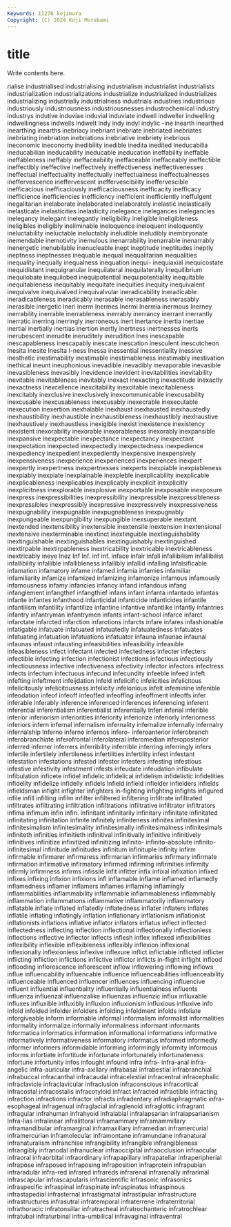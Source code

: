 ```yaml
---
Keywords: 11276 kojimura
Copyright: (C) 2024 Koji Murakami
---
```


# title

Write contents here.



rialise industrialised industrialising industrialism industrialist industrialists industrialization
industrializations industrialize industrialized industrializes industrializing industrially industrialness industrials industries industrious
industriously industriousness industriousnesses industrochemical industry industrys indutive induviae induvial induviate
indwell indweller indwelling indwellingness indwells indwelt Indy indy indyl indylic
-ine inearth inearthed inearthing inearths inebriacy inebriant inebriate inebriated inebriates
inebriating inebriation inebriations inebriative inebriety inebrious ineconomic ineconomy inedibility inedible
inedita inedited Ineducabilia ineducabilian ineducability ineducable ineducation ineffability ineffable ineffableness
ineffably ineffaceability ineffaceable ineffaceably ineffectible ineffectibly ineffective ineffectively ineffectiveness ineffectivenesses
ineffectual ineffectuality ineffectually ineffectualness ineffectualnesses ineffervescence ineffervescent ineffervescibility ineffervescible inefficacious
inefficaciously inefficaciousness inefficacity inefficacy inefficience inefficiencies inefficiency inefficient inefficiently ineffulgent
inegalitarian inelaborate inelaborated inelaborately inelastic inelastically inelasticate inelasticities inelasticity inelegance
inelegances inelegancies inelegancy inelegant inelegantly ineligibility ineligible ineligibleness ineligibles ineligibly
ineliminable ineloquence ineloquent ineloquently ineluctability ineluctable ineluctably ineludible ineludibly inembryonate
inemendable inemotivity inemulous inenarrability inenarrable inenarrably inenergetic inenubilable inenucleable inept
ineptitude ineptitudes ineptly ineptness ineptnesses inequable inequal inequalitarian inequalities inequality
inequally inequalness inequation inequi- inequiaxial inequicostate inequidistant inequigranular inequilateral inequilaterally
inequilibrium inequilobate inequilobed inequipotential inequipotentiality inequitable inequitableness inequitably inequitate inequities
inequity inequivalent inequivalve inequivalved inequivalvular ineradicability ineradicable ineradicableness ineradicably inerasable
inerasableness inerasably inerasible inergetic Ineri inerm Inermes Inermi Inermia inermous
Inerney inerrability inerrable inerrableness inerrably inerrancy inerrant inerrantly inerratic inerring
inerringly inerroneous inert inertance inertia inertiae inertial inertially inertias inertion
inertly inertness inertnesses inerts inerubescent inerudite ineruditely inerudition Ines inescapable
inescapableness inescapably inescate inescation inesculent inescutcheon Inesita inesite Ineslta I-ness
Inessa inessential inessentiality inessive inesthetic inestimability inestimable inestimableness inestimably inestivation
inethical ineunt ineuphonious inevadible inevadibly inevaporable inevasible inevasibleness inevasibly inevidence
inevident inevitabilities inevitability inevitable inevitableness inevitably inexact inexacting inexactitude inexactly
inexactness inexcellence inexcitability inexcitable inexcitableness inexcitably inexclusive inexclusively inexcommunicable inexcusability
inexcusable inexcusableness inexcusably inexecrable inexecutable inexecution inexertion inexhalable inexhaust inexhausted
inexhaustedly inexhaustibility inexhaustible inexhaustibleness inexhaustibly inexhaustive inexhaustively inexhaustless inexigible inexist
inexistence inexistency inexistent inexorability inexorable inexorableness inexorably inexpansible inexpansive inexpectable
inexpectance inexpectancy inexpectant inexpectation inexpected inexpectedly inexpectedness inexpedience inexpediency inexpedient
inexpediently inexpensive inexpensively inexpensiveness inexperience inexperienced inexperiences inexpert inexpertly inexpertness
inexpertnesses inexperts inexpiable inexpiableness inexpiably inexpiate inexplainable inexpleble inexplicability inexplicable
inexplicableness inexplicables inexplicably inexplicit inexplicitly inexplicitness inexplorable inexplosive inexportable inexposable
inexposure inexpress inexpressibilities inexpressibility inexpressible inexpressibleness inexpressibles inexpressibly inexpressive inexpressively
inexpressiveness inexpugnability inexpugnable inexpugnableness inexpugnably inexpungeable inexpungibility inexpungible inexsuperable inextant
inextended inextensibility inextensible inextensile inextension inextensional inextensive inexterminable inextinct inextinguible
inextinguishability inextinguishable inextinguishables inextinguishably inextinguished inextirpable inextirpableness inextricability inextricable inextricableness
inextricably ineye Inez Inf Inf. inf inf. inface infair infall
infallibilism infallibilist infallibility infallible infallibleness infallibly infallid infalling infalsificable infamation
infamatory infame infamed infamia infamies infamiliar infamiliarity infamize infamized infamizing
infamonize infamous infamously infamousness infamy infancies infancy infand infandous infang
infanglement infangthef infangthief infans infant infanta infantado infantas infante infantes
infanthood infanticidal infanticide infanticides infantile infantilism infantility infantilize infantine infantive
infantlike infantly infantries infantry infantryman infantrymen infants infant-school infarce infarct
infarctate infarcted infarction infarctions infarcts infare infares infashionable infatigable infatuate
infatuated infatuatedly infatuatedness infatuates infatuating infatuation infatuations infatuator infauna infaunae
infaunal infaunas infaust infausting infeasibilities infeasibility infeasible infeasibleness infect infectant
infected infectedness infecter infecters infectible infecting infection infectionist infections infectious
infectiously infectiousness infective infectiveness infectivity infector infectors infectress infects infectum
infectuous infecund infecundity infeeble infeed infeft infefting infeftment infeijdation Infeld
infelicific infelicities infelicitous infelicitously infelicitousness infelicity infelonious infelt infeminine infenible
infeodation infeof infeoff infeoffed infeoffing infeoffment infeoffs infer inferable inferably
inference inferenced inferences inferencing inferent inferential inferentialism inferentialist inferentially Inferi
inferial inferible inferior inferiorism inferiorities inferiority inferiorize inferiorly inferiorness inferiors
infern infernal infernalism infernality infernalize infernally infernalry infernalship Inferno inferno
infernos infero- inferoanterior inferobranch inferobranchiate inferofrontal inferolateral inferomedian inferoposterior inferred
inferrer inferrers inferribility inferrible inferring inferringly infers infertile infertilely infertileness
infertilities infertility infest infestant infestation infestations infested infester infesters infesting
infestious infestive infestivity infestment infests infeudate infeudation infibulate infibulation inficete
infidel infidelic infidelical infidelism infidelistic infidelities infidelity infidelize infidelly infidels
Infield infield infielder infielders infields infieldsman infight infighter infighters in-fighting
infighting infights infigured infile infill infilling infilm infilter infiltered infiltering
infiltrate infiltrated infiltrates infiltrating infiltration infiltrations infiltrative infiltrator infiltrators infima
infimum infin infin. infinitant infinitarily infinitary infinitate infinitated infinitating infinitation
infinite infinitely infiniteness infinites infinitesimal infinitesimalism infinitesimality infinitesimally infinitesimalness infinitesimals
infiniteth infinities infinitieth infinitival infinitivally infinitive infinitively infinitives infinitize infinitized
infinitizing infinito- infinito-absolute infinito-infinitesimal infinitude infinitudes infinitum infinituple infinity infirm
infirmable infirmarer infirmaress infirmarian infirmaries infirmary infirmate infirmation infirmative infirmatory
infirmed infirming infirmities infirmity infirmly infirmness infirms infissile infit infitter
infix infixal infixation infixed infixes infixing infixion infixions infl inflamable
inflame inflamed inflamedly inflamedness inflamer inflamers inflames inflaming inflamingly inflammabilities
inflammability inflammable inflammableness inflammably inflammation inflammations inflammative inflammatorily inflammatory inflatable
inflate inflated inflatedly inflatedness inflater inflaters inflates inflatile inflating inflatingly
inflation inflationary inflationism inflationist inflationists inflations inflative inflator inflators inflatus
inflect inflected inflectedness inflecting inflection inflectional inflectionally inflectionless inflections inflective
inflector inflects inflesh inflex inflexed inflexibilities inflexibility inflexible inflexibleness inflexibly
inflexion inflexional inflexionally inflexionless inflexive inflexure inflict inflictable inflicted inflicter
inflicting infliction inflictions inflictive inflictor inflicts in-flight inflight inflood inflooding
inflorescence inflorescent inflow inflowering inflowing inflows influe influencability influencable influence
influenceabilities influenceability influenceable influenced influencer influences influencing influencive influent influential
influentiality influentially influentialness influents influenza influenzal influenzalike influenzas influenzic influx
influxable influxes influxible influxibly influxion influxionism influxious influxive info infold
infolded infolder infolders infolding infoldment infolds infoliate inforgiveable inform informable
informal informalism informalist informalities informality informalize informally informalness informant informants
Informatica informatics information informational informations informative informatively informativeness informatory informatus
informed informedly informer informers informidable informing informingly informity informous informs
infortiate infortitude infortunate infortunately infortunateness infortune infortunity infos infought infound
infra infra- infra-anal infra-angelic infra-auricular infra-axillary infrabasal infrabestial infrabranchial infrabuccal
infracanthal infracaudal infracelestial infracentral infracephalic infraclavicle infraclavicular infraclusion infraconscious infracortical
infracostal infracostalis infracotyloid infract infracted infractible infracting infraction infractions infractor
infracts infradentary infradiaphragmatic infra-esophageal infragenual infraglacial infraglenoid infraglottic infragrant infragular
infrahuman infrahyoid infralabial infralapsarian infralapsarianism Infra-lias infralinear infralittoral inframammary inframammillary
inframandibular inframarginal inframaxillary inframedian inframercurial inframercurian inframolecular inframontane inframundane infranatural
infranaturalism infranchise infrangibility infrangible infrangibleness infrangibly infranodal infranuclear infraoccipital infraocclusion
infraocular infraoral infraorbital infraordinary infrapapillary infrapatellar infraperipherial infrapose infraposed infraposing
infraposition infraprotein infrapubian infraradular infra-red infrared infrareds infrarenal infrarenally infrarimal
infrascapular infrascapularis infrascientific infrasonic infrasonics infraspecific infraspinal infraspinate infraspinatus infraspinous
infrastapedial infrasternal infrastigmatal infrastipular infrastructure infrastructures infrasutral infratemporal infraterrene infraterritorial
infrathoracic infratonsillar infratracheal infratrochanteric infratrochlear infratubal infraturbinal infra-umbilical infravaginal infraventral
